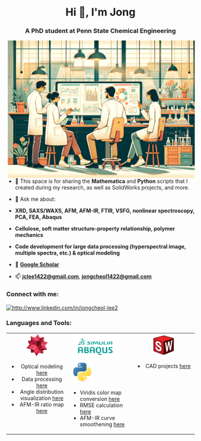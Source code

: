 
<h1 align="center">Hi 👋, I'm Jong</h1>
<h3 align="center">A PhD student at Penn State Chemical Engineering</h3>
<img align="right" alt="Coding" width="500" src="https://github.com/JasonL1422/Images/blob/main/main3.png">


- 🌱 This space is for sharing the **Mathematica** and **Python** scripts that I created during my research, as well as SolidWorks projects, and more.

- 💬 Ask me about:
- **XRD, SAXS/WAXS, AFM, AFM-IR, FTIR, VSFG, nonlinear spectroscopy, PCA, FEA, Abaqus**
- **Cellulose, soft matter structure-property relationship, polymer mechanics**
- **Code development for large data processing (hyperspectral image, multiple spectra, etc.) & optical modeling**
- 🔬 **[Google Scholar](https://scholar.google.com/citations?user=D79p8IoAAAAJ&hl=en&oi=ao)**
  
- 📫 **jclee1422@gmail.com**, **jongcheol1422@gmail.com**

<h3 align="left">Connect with me:</h3>
<p align="left">
<a href="https://linkedin.com/in/jongcheol-lee2" target="blank"><img align="center" src="https://raw.githubusercontent.com/rahuldkjain/github-profile-readme-generator/master/src/images/icons/Social/linked-in-alt.svg" alt="http://www.linkedin.com/in/jongcheol-lee2" height="30" width="40" /></a>
</p>

<h3 align="left">Languages and Tools:</h3>

<table>
<tr>
<!-- Mathematica Column -->
<td align="center" valign="top" width="33%">
  <a href="https://www.wolfram.com/mathematica" target="_blank" rel="noreferrer">
    <img src="https://github.com/JasonL1422/Images/blob/main/mathematica.png" alt="Mathematica" width="60" >
  </a>
  <!-- List of links -->
  
- Optical modeling [here](https://github.com/JasonL1422/Optical-modeling-for-crossed-polarization-microscopy-intensity/blob/main/README.md)
- Data processing [here](https://github.com/JasonL1422/hyperspectral-image-data-processing-through-Mathematica/blob/main/README.md)
- Angle distribution visualization [here](https://github.com/JasonL1422/fiber-distribution/blob/main/README.md)
- AFM-IR ratio map [here](https://github.com/JasonL1422/AFM-IR-amp-ratio-plot/blob/main/README.md)

</td>

<!-- Abaqus & Python Column -->
<td valign="top" width="34%">
 <a href="https://www.3ds.com/products/simulia/abaqus" target="_blank" rel="noreferrer">
    <img src="https://github.com/JasonL1422/Images/blob/main/Abaqus.png" alt="Abaqus" width="130"/>
  </a>
  <a href="https://www.python.org" target="_blank" rel="noreferrer">
    <img src="https://raw.githubusercontent.com/devicons/devicon/master/icons/python/python-original.svg" alt="python" width="60"/>
  </a>
<!-- List of links -->
  
- Viridis color map conversion [here](https://github.com/JasonL1422/Viridis-color-map/blob/main/README.md)
- RMSE calculation [here](https://github.com/JasonL1422/multiple-RMSE-calculation)
- AFM-IR curve smoothening [here](https://github.com/JasonL1422/AFM-IR-spectra-smoothening/blob/main/README.md)

</td>

<!-- SolidWorks Column -->
<td align="center" valign="top" width="33%">
  <a href="https://www.solidworks.com" target="_blank" rel="noreferrer">
    <img src="https://github.com/JasonL1422/Images/blob/main/sw2.png" alt="SolidWorks" width="65"/>
  </a>
  <!-- List of links -->
  
- CAD projects [here](https://github.com/JasonL1422/SolidWorks-CAD)

</td>
</tr>
</table>
